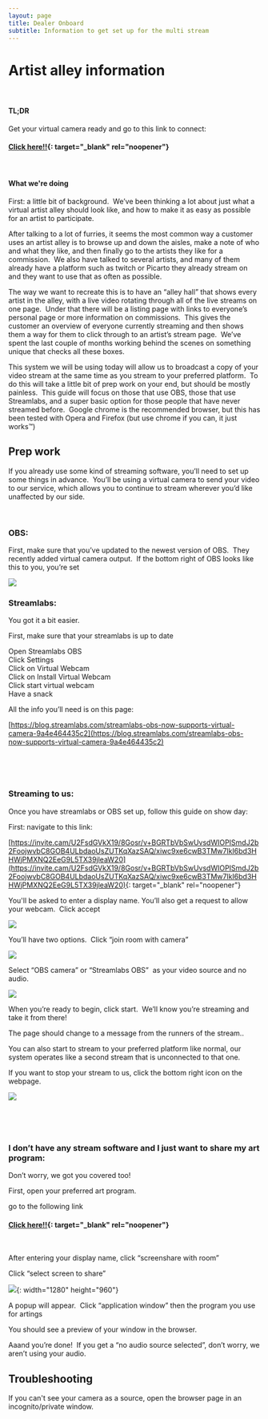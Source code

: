```yaml
---
layout: page
title: Dealer Onboard
subtitle: Information to get set up for the multi stream
---
```


# Artist alley information

&nbsp;

#### TL;DR&nbsp;

Get your virtual camera ready and go to this link to connect:

#### [Click here\!\!](https://invite.cam/U2FsdGVkX19/8Gosr/v+BGRTbVbSwUvsdWIOPISmdJ2b2FoojwvbC8GOB4ULbdaoUsZUTKqXazSAQ/xiwc9xe6cwB3TMw7lkI6bd3HHWjPMXNQ2EeG9L5TX39jleaW20){: target="_blank" rel="noopener"}

#### &nbsp;

#### What we're doing

First: a little bit of background.&nbsp; We’ve been thinking a lot about just what a virtual artist alley should look like, and how to make it as easy as possible for an artist to participate.&nbsp;&nbsp;

After talking to a lot of furries, it seems the most common way a customer uses an artist alley is to browse up and down the aisles, make a note of who and what they like, and then finally go to the artists they like for a commission.&nbsp; We also have talked to several artists, and many of them already have a platform such as twitch or Picarto they already stream on and they want to use that as often as possible.&nbsp;&nbsp;

The way we want to recreate this is to have an “alley hall” that shows every artist in the alley, with a live video rotating through all of the live streams on one page.&nbsp; Under that there will be a listing page with links to everyone’s personal page or more information on commissions.&nbsp; This gives the customer an overview of everyone currently streaming and then shows them a way for them to click through to an artist’s stream page.&nbsp; We’ve spent the last couple of months working behind the scenes on something unique that checks all these boxes.&nbsp;

This system we will be using today will allow us to broadcast a copy of your video stream at the same time as you stream to your preferred platform.&nbsp; To do this will take a little bit of prep work on your end, but should be mostly painless.&nbsp; This guide will focus on those that use OBS, those that use Streamlabs, and a super basic option for those people that have never streamed before.&nbsp; Google chrome is the recommended browser, but this has been tested with Opera and Firefox (but use chrome if you can, it just works™)

## Prep work

If you already use some kind of streaming software, you’ll need to set up some things in advance.&nbsp; You’ll be using a virtual camera to send your video to our service, which allows you to continue to stream wherever you’d like unaffected by our side.

&nbsp;

### OBS:

First, make sure that you’ve updated to the newest version of OBS.&nbsp; They recently added virtual camera output.&nbsp; If the bottom right of OBS looks like this to you, you’re set

![](assets/img/virtualWebcam.png)

### Streamlabs:

You got it a bit easier.&nbsp;&nbsp;

First, make sure that your streamlabs is up to date

Open Streamlabs OBS<br>Click Settings<br>Click on Virtual Webcam<br>Click on Install Virtual Webcam<br>Click start virtual webcam<br>Have a snack

All the info you’ll need is on this page:

[https://blog.streamlabs.com/streamlabs-obs-now-supports-virtual-camera-9a4e464435c2](https://blog.streamlabs.com/streamlabs-obs-now-supports-virtual-camera-9a4e464435c2)

&nbsp;

&nbsp;

### Streaming to us:

Once you have streamlabs or OBS set up, follow this guide on show day:

First: navigate to this link:

[https://invite.cam/U2FsdGVkX19/8Gosr/v+BGRTbVbSwUvsdWIOPISmdJ2b2FoojwvbC8GOB4ULbdaoUsZUTKqXazSAQ/xiwc9xe6cwB3TMw7lkI6bd3HHWjPMXNQ2EeG9L5TX39jleaW20](https://invite.cam/U2FsdGVkX19/8Gosr/v+BGRTbVbSwUvsdWIOPISmdJ2b2FoojwvbC8GOB4ULbdaoUsZUTKqXazSAQ/xiwc9xe6cwB3TMw7lkI6bd3HHWjPMXNQ2EeG9L5TX39jleaW20){: target="_blank" rel="noopener"}

You'll be asked to enter a display name. You’ll also get a request to allow your webcam.&nbsp; Click accept&nbsp; 

![](assets/img/webcam-sel.png)

You’ll have two options.&nbsp; Click “join room with camera” 

![](assets/img/connect-with-webcam.png)

Select “OBS camera” or “Streamlabs OBS”&nbsp; as your video source and no audio. 

![](assets/img/source-select.png)

When you’re ready to begin, click start.&nbsp; We’ll know you’re streaming and take it from there\!

The page should change to a message from the runners of the stream..&nbsp;

You can also start to stream to your preferred platform like normal, our system operates like a second stream that is unconnected to that one.

If you want to stop your stream to us, click the bottom right icon on the webpage.&nbsp;

![](assets/img/stream-buttons.png)

&nbsp;

&nbsp;

### I don’t have any stream software and I just want to share my art program:

Don’t worry, we got you covered too\!

First, open your preferred art program.

go to the following link

#### [Click here\!\!](https://invite.cam/U2FsdGVkX19/8Gosr/v+BGRTbVbSwUvsdWIOPISmdJ2b2FoojwvbC8GOB4ULbdaoUsZUTKqXazSAQ/xiwc9xe6cwB3TMw7lkI6bd3HHWjPMXNQ2EeG9L5TX39jleaW20){: target="_blank" rel="noopener"}

&nbsp;

After entering your display name, click “screenshare with room”

Click “select screen to share”

![](assets/img/source-sel.png){: width="1280" height="960"}

A popup will appear.&nbsp; Click “application window” then the program you use for artings

You should see a preview of your window in the browser.&nbsp;&nbsp;

Aaand you’re done\!&nbsp; If you get a “no audio source selected”, don’t worry, we aren’t using your audio.&nbsp;&nbsp;

## Troubleshooting

If you can't see your camera as a source, open the browser page in an incognito/private window.&nbsp;&nbsp;
